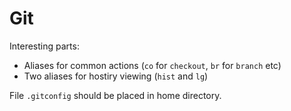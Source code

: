 Git
=====

Interesting parts:
* Aliases for common actions (`co` for `checkout`, `br` for `branch` etc)
* Two aliases for hostiry viewing (`hist` and `lg`)

File `.gitconfig` should be placed in home directory.
